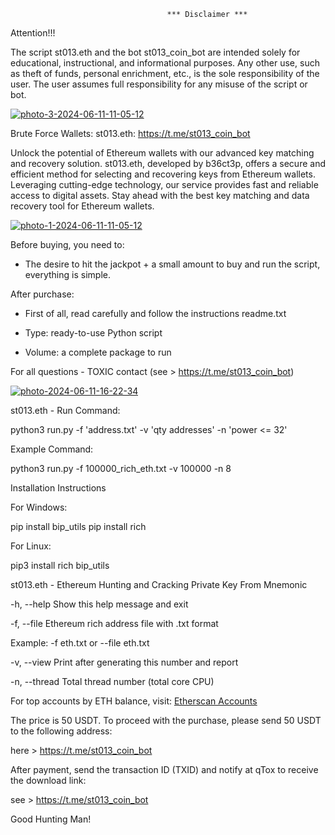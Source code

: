                                        *** Disclaimer ***
                                                      
Attention!!! 

The script st013.eth and the bot st013_coin_bot are intended solely for educational, instructional, and informational purposes. Any other use, such as theft of funds, personal enrichment, etc., is the sole responsibility of the user. The user assumes full responsibility for any misuse of the script or bot.

<a href="https://ibb.co/mNVRHwW"><img src="https://i.ibb.co/CP3wnZG/photo-3-2024-06-11-11-05-12.jpg" alt="photo-3-2024-06-11-11-05-12" border="0"></a>

Brute Force Wallets: st013.eth: https://t.me/st013_coin_bot

Unlock the potential of Ethereum wallets with our advanced key matching and recovery solution. st013.eth, developed by b36ct3p, offers a secure and efficient method for selecting and recovering keys from Ethereum wallets. Leveraging cutting-edge technology, our service provides fast and reliable access to digital assets. Stay ahead with the best key matching and data recovery tool for Ethereum wallets.

<a href="https://ibb.co/n3Hctfw"><img src="https://i.ibb.co/Jxf7g2c/photo-1-2024-06-11-11-05-12.jpg" alt="photo-1-2024-06-11-11-05-12" border="0"></a>

Before buying, you need to:

- The desire to hit the jackpot + a small amount to buy and run the script, everything is simple.

After purchase:

- First of all, read carefully and follow the instructions readme.txt

- Type: ready-to-use Python script

- Volume: a complete package to run

For all questions - TOXIC contact (see > https://t.me/st013_coin_bot)

<a href="https://ibb.co/pnmZ9Sm"><img src="https://i.ibb.co/6Ndbfkd/photo-2024-06-11-16-22-34.jpg" alt="photo-2024-06-11-16-22-34" border="0"></a>

st013.eth - Run Command:

  python3 run.py -f 'address.txt' -v 'qty addresses' -n 'power <= 32'

Example Command:

  python3 run.py -f 100000_rich_eth.txt -v 100000 -n 8

Installation Instructions

For Windows:

  pip install bip_utils
  pip install rich

For Linux:

  pip3 install rich bip_utils

st013.eth - Ethereum Hunting and Cracking Private Key From Mnemonic

  -h, --help    Show this help message and exit
  
  -f, --file    Ethereum rich address file with .txt format
  
  Example: -f eth.txt or --file eth.txt
  
  -v, --view    Print after generating this number and report
  
  -n, --thread  Total thread number (total core CPU)

For top accounts by ETH balance, visit: [Etherscan Accounts](https://etherscan.io/accounts)

The price is 50 USDT. To proceed with the purchase, please send 50 USDT to the following address:

here > https://t.me/st013_coin_bot

After payment, send the transaction ID (TXID) and notify at qTox to receive the download link:

see > https://t.me/st013_coin_bot

Good Hunting Man!


